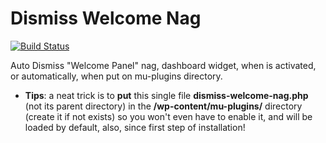 # Dismiss Welcome Nag
[![Build Status](https://travis-ci.org/luciano-croce/dismiss-welcome-nag.svg?branch=master)](https://travis-ci.org/luciano-croce/dismiss-welcome-nag)

Auto Dismiss "Welcome Panel" nag, dashboard widget, when is activated, or automatically, when put on mu-plugins directory.
* <strong>Tips</strong>: a neat trick is to <strong>put</strong> this single file <strong>dismiss-welcome-nag.php</strong> (not its parent directory) in the <strong>/wp-content/mu-plugins/</strong> directory (create it if not exists) so you won't even have to enable it, and will be loaded by default, also, since first step of installation!

